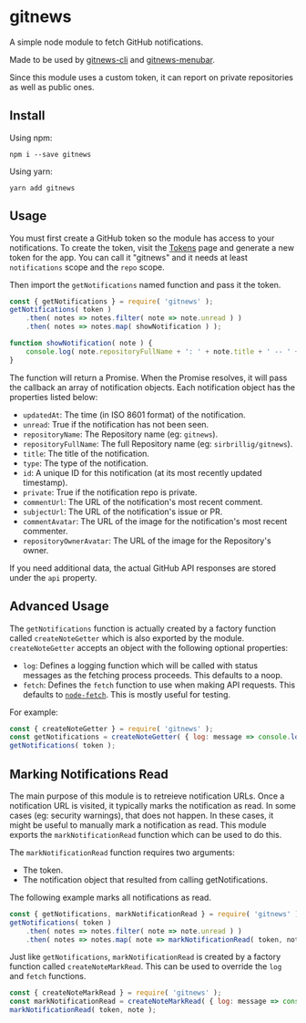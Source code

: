 # gitnews

A simple node module to fetch GitHub notifications.

Made to be used by [gitnews-cli](https://github.com/sirbrillig/gitnews-cli) and [gitnews-menubar](https://github.com/sirbrillig/gitnews-menubar).

Since this module uses a custom token, it can report on private repositories as well as public ones.

## Install

Using npm:

```
npm i --save gitnews
```

Using yarn:

```
yarn add gitnews
```

## Usage

You must first create a GitHub token so the module has access to your notifications. To create the token, visit the [Tokens](https://github.com/settings/tokens) page and generate a new token for the app. You can call it "gitnews" and it needs at least `notifications` scope and the `repo` scope.

Then import the `getNotifications` named function and pass it the token.

```js
const { getNotifications } = require( 'gitnews' );
getNotifications( token )
	.then( notes => notes.filter( note => note.unread ) )
	.then( notes => notes.map( showNotification ) );

function showNotification( note ) {
	console.log( note.repositoryFullName + ': ' + note.title + ' -- ' + note.subjectUrl );
}
```

The function will return a Promise. When the Promise resolves, it will pass the callback an array of notification objects. Each notification object has the properties listed below:

- `updatedAt`: The time (in ISO 8601 format) of the notification.
- `unread`: True if the notification has not been seen.
- `repositoryName`: The Repository name (eg: `gitnews`).
- `repositoryFullName`: The full Repository name (eg: `sirbrillig/gitnews`).
- `title`: The title of the notification.
- `type`: The type of the notification.
- `id`: A unique ID for this notification (at its most recently updated timestamp).
- `private`: True if the notification repo is private.
- `commentUrl`: The URL of the notification's most recent comment.
- `subjectUrl`: The URL of the notification's issue or PR.
- `commentAvatar`: The URL of the image for the notification's most recent commenter.
- `repositoryOwnerAvatar`: The URL of the image for the Repository's owner.

If you need additional data, the actual GitHub API responses are stored under the `api` property.

## Advanced Usage

The `getNotifications` function is actually created by a factory function called `createNoteGetter` which is also exported by the module. `createNoteGetter` accepts an object with the following optional properties:

- `log`: Defines a logging function which will be called with status messages as the fetching process proceeds. This defaults to a noop.
- `fetch`: Defines the `fetch` function to use when making API requests. This defaults to [`node-fetch`](https://www.npmjs.com/package/node-fetch). This is mostly useful for testing.

For example:

```js
const { createNoteGetter } = require( 'gitnews' );
const getNotifications = createNoteGetter( { log: message => console.log( message ) } );
getNotifications( token );
```

## Marking Notifications Read

The main purpose of this module is to retreieve notification URLs. Once a notification URL is visited, it typically marks the notification as read. In some cases (eg: security warnings), that does not happen. In these cases, it might be useful to manually mark a notification as read. This module exports the `markNotificationRead` function which can be used to do this.

The `markNotificationRead` function requires two arguments:

- The token.
- The notification object that resulted from calling getNotifications.

The following example marks all notifications as read.

```js
const { getNotifications, markNotificationRead } = require( 'gitnews' );
getNotifications( token )
	.then( notes => notes.filter( note => note.unread ) )
	.then( notes => notes.map( note => markNotificationRead( token, note ) ) );
```

Just like `getNotifications`, `markNotificationRead` is created by a factory function called `createNoteMarkRead`. This can be used to override the `log` and `fetch` functions.

```js
const { createNoteMarkRead } = require( 'gitnews' );
const markNotificationRead = createNoteMarkRead( { log: message => console.log( message ) } );
markNotificationRead( token, note );
```
